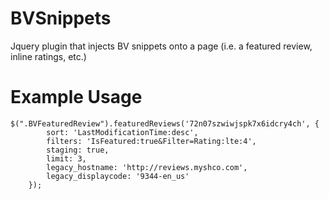 BVSnippets
==========

Jquery plugin that injects BV snippets onto a page (i.e. a featured review, inline ratings, etc.)


Example Usage
=============
  	$(".BVFeaturedReview").featuredReviews('72n07szwiwjspk7x6idcry4ch', {
			sort: 'LastModificationTime:desc',
			filters: 'IsFeatured:true&Filter=Rating:lte:4',
			staging: true,
			limit: 3,
			legacy_hostname: 'http://reviews.myshco.com',
			legacy_displaycode: '9344-en_us'
		});
